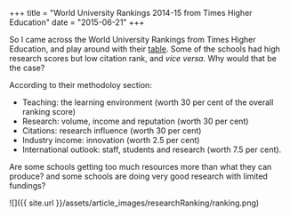 +++
title = "World University Rankings 2014-15 from Times Higher Education"
date = "2015-06-21"
+++

So I came across the World University Rankings from Times Higher Education, and play around with their [table](https://www.timeshighereducation.co.uk/world-university-rankings/2015/world-ranking/#/sorting/research/direction/desc). Some of the schools had high research scores but low citation rank, and *vice versa*. Why would that be the case?

According to their methodoloy section:

* Teaching: the learning environment (worth 30 per cent of the overall ranking score)
* Research: volume, income and reputation (worth 30 per cent)
* Citations: research influence (worth 30 per cent)
* Industry income: innovation (worth 2.5 per cent)
* International outlook: staff, students and research (worth 7.5 per cent).

Are some schools getting too much resources more than what they can produce? and some schools are doing very good research with limited fundings?

![]({{ site.url }}/assets/article_images/researchRanking/ranking.png)


